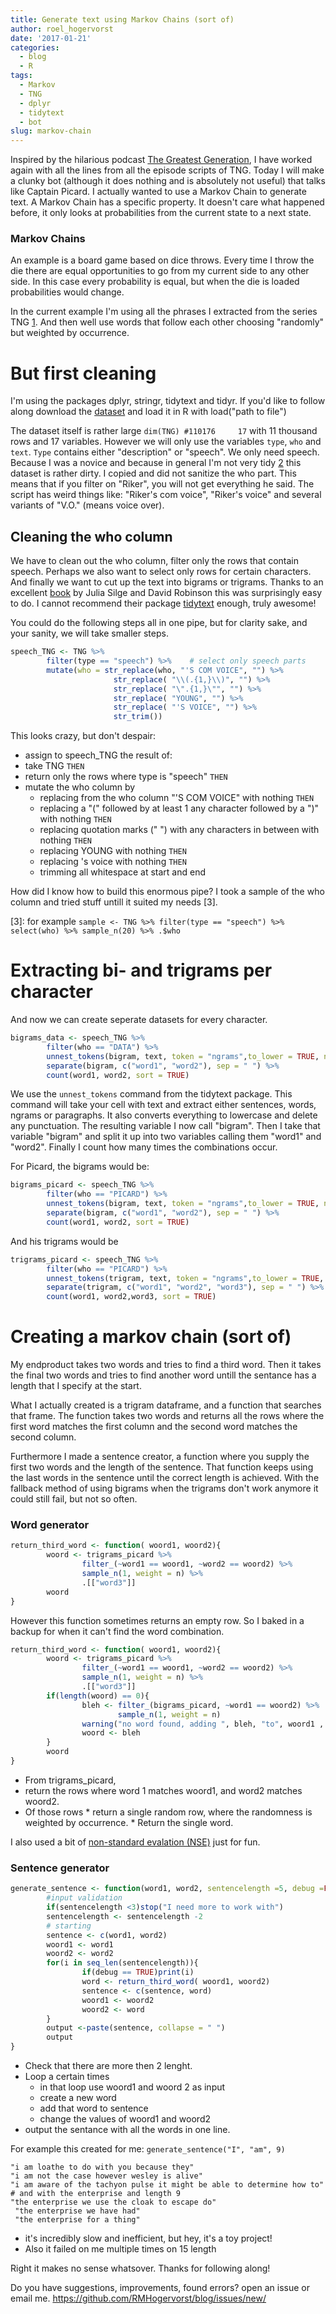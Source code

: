 ```yaml
---
title: Generate text using Markov Chains (sort of)
author: roel_hogervorst
date: '2017-01-21'
categories:
  - blog
  - R
tags:
  - Markov
  - TNG
  - dplyr
  - tidytext
  - bot
slug: markov-chain
---
```


Inspired by the hilarious podcast [The Greatest Generation](gagh.biz "A podcast by two people who are a little embarrassed to have a podcast about Star Trek the Next Generation"), I have worked again with all the lines from all the episode scripts of TNG. 
Today I will make a clunky bot (although it does nothing and is absolutely not useful) that talks like Captain Picard.
I actually wanted to use a Markov Chain to generate text. A Markov Chain has a specific property. It doesn't care what happened before, it only looks at probabilities from the current state to a next state. 

### Markov Chains

An example is a board game based on dice throws. Every time I throw the die there are equal opportunities to go from my current side to any other side. In this case every probability is equal, but when the die is loaded probabilities would change.

In the current example I'm using all the phrases I extracted from the series TNG [1](https://github.com/rtrek). And then well use words that follow each other choosing "randomly" but weighted by occurrence.

But first cleaning
==================

I'm using the packages dplyr, stringr, tidytext and tidyr.
If you'd like to follow along download the [dataset](https://github.com/RTrek/TNG/raw/master/data/TNG.rda "this link goes to the dataset ~26 mb, if you don't trust that, go to that repo and download the csv file from data-raw") and load it in R with load("path to file")

The dataset itself is rather large `dim(TNG) #110176     17` with 11 thousand rows and 17 variables. However we will only use the variables `type`, `who` and `text`. `Type` contains either "description" or "speech". We only need speech. Because I was a novice and because in general I'm not very tidy [2](Which%20is%20rather%20ironic%20since%20I%20like%20to%20adore%20to%20Tidy%20principles...) this dataset is rather dirty. I copied and did not sanitize the who part. This means that if you filter on "Riker", you will not get everything he said. The script has weird things like: "Riker's com voice", "Riker's voice" and several variants of "V.O." (means voice over).

Cleaning the who column
-----------------------

We have to clean out the who column, filter only the rows that contain speech. Perhaps we also want to select only rows for certain characters. And finally we want to cut up the text into bigrams or trigrams. Thanks to an excellent [book](http://tidytextmining.com/ "free to read on the internet") by Julia Silge and David Robinson this was surprisingly easy to do. I cannot recommend their package [tidytext](https://cran.r-project.org/package=tidytext) enough, truly awesome!

You could do the following steps all in one pipe, but for clarity sake, and your sanity, we will take smaller steps.

``` r
speech_TNG <- TNG %>%
        filter(type == "speech") %>%    # select only speech parts
        mutate(who = str_replace(who, "'S COM VOICE", "") %>% 
                       str_replace( "\\(.{1,}\\)", "") %>%
                       str_replace( "\".{1,}\"", "") %>%
                       str_replace( "YOUNG", "") %>%
                       str_replace( "'S VOICE", "") %>%
                       str_trim())
```

This looks crazy, but don't despair:

-   assign to speech\_TNG the result of:
-   take TNG `THEN`
-   return only the rows where type is "speech" `THEN`
-   mutate the who column by
    -   replacing from the who column "'S COM VOICE" with nothing `THEN`
    -   replacing a "(" followed by at least 1 any character followed by a ")" with nothing `THEN`
    -   replacing quotation marks (" ") with any characters in between with nothing `THEN`
    -   replacing YOUNG with nothing `THEN`
    -   replacing 's voice with nothing `THEN`
    -   trimming all whitespace at start and end

How did I know how to build this enormous pipe? I took a sample of the who column and tried stuff untill it suited my needs \[3\].

\[3\]: for example `sample <- TNG %>% filter(type == "speech") %>% select(who) %>% sample_n(20) %>% .$who`

Extracting bi- and trigrams per character
=========================================

And now we can create seperate datasets for every character.

``` r
bigrams_data <- speech_TNG %>%
        filter(who == "DATA") %>%
        unnest_tokens(bigram, text, token = "ngrams",to_lower = TRUE, n= 2) %>%
        separate(bigram, c("word1", "word2"), sep = " ") %>%
        count(word1, word2, sort = TRUE)
```

We use the `unnest_tokens` command from the tidytext package. This command will take your cell with text and extract either sentences, words, ngrams or paragraphs. It also converts everything to lowercase and delete any punctuation. The resulting variable I now call "bigram". Then I take that variable "bigram" and split it up into two variables calling them "word1" and "word2". Finally I count how many times the combinations occur.

For Picard, the bigrams would be:

``` r
bigrams_picard <- speech_TNG %>%
        filter(who == "PICARD") %>%
        unnest_tokens(bigram, text, token = "ngrams",to_lower = TRUE, n= 2) %>%
        separate(bigram, c("word1", "word2"), sep = " ") %>%
        count(word1, word2, sort = TRUE)
```

And his trigrams would be

``` r
trigrams_picard <- speech_TNG %>%
        filter(who == "PICARD") %>%
        unnest_tokens(trigram, text, token = "ngrams",to_lower = TRUE, n= 3) %>%
        separate(trigram, c("word1", "word2", "word3"), sep = " ") %>%
        count(word1, word2,word3, sort = TRUE)
```

Creating a markov chain (sort of)
=================================

My endproduct takes two words and tries to find a third word. Then it takes the final two words and tries to find another word untill the sentance has a length that I specify at the start.

What I actually created is a trigram dataframe, and a function that searches that frame. The function takes two words and returns all the rows where the first word matches the first column and the second word matches the second column.

Furthermore I made a sentence creator, a function where you supply the first two words and the length of the sentence. That function keeps using the last words in the sentence until the correct length is achieved. With the fallback method of using bigrams when the trigrams don't work anymore it could still fail, but not so often.

### Word generator

``` r
return_third_word <- function( woord1, woord2){
        woord <- trigrams_picard %>%
                filter_(~word1 == woord1, ~word2 == woord2) %>%
                sample_n(1, weight = n) %>%
                .[["word3"]]
        woord
}
```

However this function sometimes returns an empty row. So I baked in a backup for when it can't find the word combination.

``` r
return_third_word <- function( woord1, woord2){
        woord <- trigrams_picard %>%
                filter_(~word1 == woord1, ~word2 == woord2) %>%
                sample_n(1, weight = n) %>%
                .[["word3"]]
        if(length(woord) == 0){
                bleh <- filter_(bigrams_picard, ~word1 == woord2) %>%
                        sample_n(1, weight = n)
                warning("no word found, adding ", bleh, "to", woord1 , woord2)
                woord <- bleh
        }
        woord
}
```

-   From trigrams\_picard,
-   return the rows where word 1 matches woord1, and word2 matches woord2.
-   Of those rows \* return a single random row, where the randomness is weighted by occurrence. \* Return the single word.

I also used a bit of [non-standard evalation (NSE)](http://rmhogervorst.nl/cleancode/blog/2016/06/13/NSE_standard_evaluation_dplyr.html "link to NSE article") just for fun.

### Sentence generator

``` r
generate_sentence <- function(word1, word2, sentencelength =5, debug =FALSE){
        #input validation
        if(sentencelength <3)stop("I need more to work with")
        sentencelength <- sentencelength -2
        # starting
        sentence <- c(word1, word2)
        woord1 <- word1
        woord2 <- word2
        for(i in seq_len(sentencelength)){
                if(debug == TRUE)print(i)
                word <- return_third_word( woord1, woord2)
                sentence <- c(sentence, word)
                woord1 <- woord2
                woord2 <- word
        }
        output <-paste(sentence, collapse = " ")
        output
}
```

-   Check that there are more then 2 lenght.
-   Loop a certain times
    -   in that loop use woord1 and woord 2 as input
    -   create a new word
    -   add that word to sentence
    -   change the values of woord1 and woord2
-   output the sentance with all the words in one line.

For example this created for me: `generate_sentence("I", "am", 9)`

    "i am loathe to do with you because they"
    "i am not the case however wesley is alive"
    "i am aware of the tachyon pulse it might be able to determine how to"
    # and with the enterprise and length 9
    "the enterprise we use the cloak to escape do"
     "the enterprise we have had"
     "the enterprise for a thing"

-   it's incredibly slow and inefficient, but hey, it's a toy project!
-   Also it failed on me multiple times on 15 length

Right it makes no sense whatsover. Thanks for following along!

Do you have suggestions, improvements, found errors? open an issue or email me. <https://github.com/RMHogervorst/blog/issues/new/>
